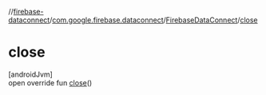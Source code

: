 //[firebase-dataconnect](../../../index.md)/[com.google.firebase.dataconnect](../index.md)/[FirebaseDataConnect](index.md)/[close](close.md)

# close

[androidJvm]\
open override fun [close](close.md)()
